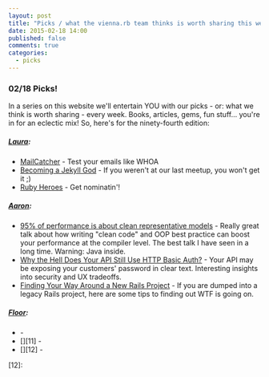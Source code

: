 ```yaml
---
layout: post
title: "Picks / what the vienna.rb team thinks is worth sharing this week"
date: 2015-02-18 14:00
published: false
comments: true
categories:
  - picks
---
```


### 02/18 Picks!

In a series on this website we'll entertain YOU with our picks - or: what we think is worth sharing - every week.
Books, articles, gems, fun stuff... you're in for an eclectic mix! So, here's for the ninety-fourth edition:

##### [Laura][1]:
- [MailCatcher][2] - Test your emails like WHOA
- [Becoming a Jekyll God][3] - If you weren't at our last meetup, you won't get it ;)
- [Ruby Heroes][4] - Get nominatin'!

##### [Aaron][5]:
- [95% of performance is about clean representative models][6] - Really great talk about how writing "clean code" and OOP best practice can boost your performance at the compiler level. The best talk I have seen in a long time. Warning: Java inside.
- [Why the Hell Does Your API Still Use HTTP Basic Auth?][7] - Your API may be exposing your customers' password in clear text. Interesting insights into security and UX tradeoffs.
- [Finding Your Way Around a New Rails Project][8] - If you are dumped into a legacy Rails project, here are some tips to finding out WTF is going on.


##### [Floor][9]:
- [][10] - 
- [][11] - 
- [][12] -


[1]: http://www.twitter.com/alicetragedy
[2]: https://github.com/sj26/mailcatcher
[3]: https://medium.com/design-open/becoming-a-jekyll-god-ef722e93f771
[4]: http://rubyheroes.com/
[5]: http://www.twitter.com/mraaroncruz
[6]: https://skillsmatter.com/skillscasts/5191-martin-thompson#showModal?modal-signup-complete
[7]: http://swaggadocio.com/post/48223179207/why-the-hell-does-your-api-still-use-http-basic
[8]: http://www.justinweiss.com/blog/2015/02/03/finding-your-way-around-a-new-rails-project/
[9]: http://www.twitter.com/floordrees
[10]: 
[11]: 
[12]:
